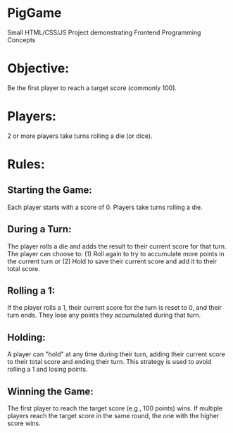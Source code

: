 # PigGame
Small HTML/CSS/JS Project demonstrating Frontend Programming Concepts

# Objective:
Be the first player to reach a target score (commonly 100).

# Players:
2 or more players take turns rolling a die (or dice).

# Rules:
## Starting the Game:
Each player starts with a score of 0.
Players take turns rolling a die.
## During a Turn:
The player rolls a die and adds the result to their current score for that turn.
The player can choose to: (1) Roll again to try to accumulate more points in the current turn or (2) Hold to save their current score and add it to their total score.
## Rolling a 1:
If the player rolls a 1, their current score for the turn is reset to 0, and their turn ends.
They lose any points they accumulated during that turn.
## Holding:
A player can "hold" at any time during their turn, adding their current score to their total score and ending their turn.
This strategy is used to avoid rolling a 1 and losing points.
## Winning the Game:
The first player to reach the target score (e.g., 100 points) wins.
If multiple players reach the target score in the same round, the one with the higher score wins.
